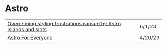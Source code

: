 # Astro

|                                                                                                                                                                                                                                                                                                             |         |
| ----------------------------------------------------------------------------------------------------------------------------------------------------------------------------------------------------------------------------------------------------------------------------------------------------------- | ------- |
| [Overcoming styling frustrations caused by Astro islands and slots](https://zellwk.com/blog/overcoming-astro-styling-frustrations/?ck\_subscriber\_id=420572458\&utm\_source=convertkit\&utm\_medium=email\&utm\_campaign=Overcoming+styling+frustrations+caused+by+Astro+islands+and+slots%20-%2010902749) | 6/1/23  |
| [Astro For Everyone](https://levelup.video/tutorials/astro-for-everyone/what-is-astro)                                                                                                                                                                                                                      | 4/20/23 |
|                                                                                                                                                                                                                                                                                                             |         |
